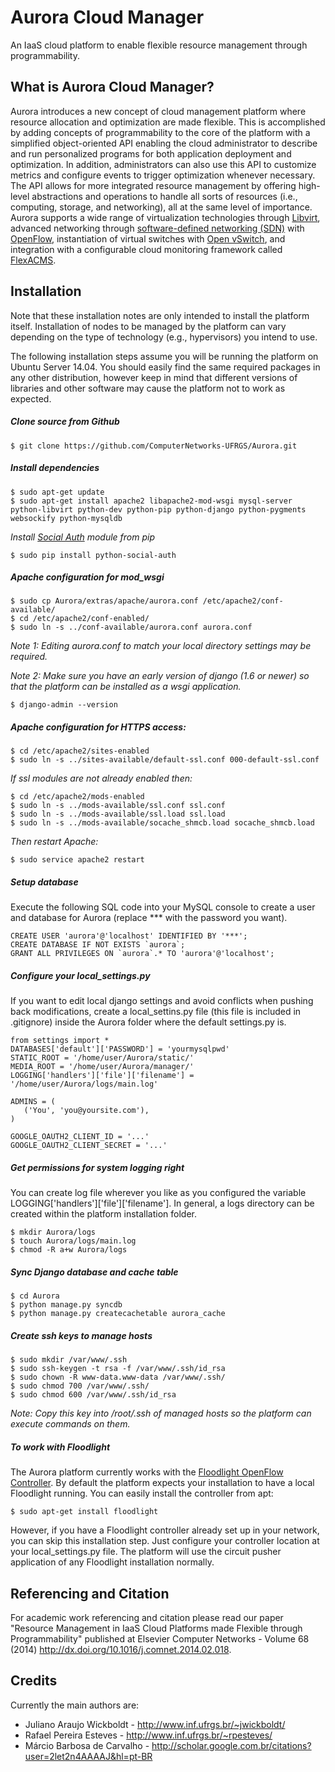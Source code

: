 Aurora Cloud Manager
======

An IaaS cloud platform to enable flexible resource management through programmability.

What is Aurora Cloud Manager?
-----------

Aurora introduces a new concept of cloud management platform where resource allocation and optimization are made flexible. This is accomplished by adding concepts of programmability to the core of the platform with a simplified object-oriented API enabling the cloud administrator to describe and run personalized programs for both application deployment and optimization. In addition, administrators can also use this API to customize metrics and configure events to trigger optimization whenever necessary. The API allows for more integrated resource management by offering high-level abstractions and operations to handle all sorts of resources (i.e., computing, storage, and networking), all at the same level of importance. Aurora supports a wide range of virtualization technologies through [Libvirt](http://libvirt.org/), advanced networking through [software-defined networking (SDN)](https://www.opennetworking.org/) with [OpenFlow](https://www.opennetworking.org/sdn-resources/onf-specifications/openflow), instantiation of virtual switches with [Open vSwitch](http://openvswitch.org/), and integration with a configurable cloud monitoring framework called [FlexACMS](http://dx.doi.org/10.1109/CNSM.2013.6727833).


Installation
-----------

Note that these installation notes are only intended to install the platform itself. Installation of nodes to be managed by the platform can vary depending on the type of technology (e.g., hypervisors) you intend to use.

The following installation steps assume you will be running the platform on Ubuntu Server 14.04. You should easily find the same required packages in any other distribution, however keep in mind that different versions of libraries and other software may cause the platform not to work as expected.

##### Clone source from Github

```
$ git clone https://github.com/ComputerNetworks-UFRGS/Aurora.git
```

##### Install dependencies

```
$ sudo apt-get update
$ sudo apt-get install apache2 libapache2-mod-wsgi mysql-server python-libvirt python-dev python-pip python-django python-pygments websockify python-mysqldb
```

*Install [Social Auth](https://github.com/omab/python-social-auth) module from pip*

```
$ sudo pip install python-social-auth
```

##### Apache configuration for mod_wsgi

```
$ sudo cp Aurora/extras/apache/aurora.conf /etc/apache2/conf-available/
$ cd /etc/apache2/conf-enabled/
$ sudo ln -s ../conf-available/aurora.conf aurora.conf
```

*Note 1: Editing aurora.conf to match your local directory settings may be required.*

*Note 2: Make sure you have an early version of django (1.6 or newer) so that the platform can be installed as a wsgi application.*

```
$ django-admin --version
```

##### Apache configuration for HTTPS access:

```
$ cd /etc/apache2/sites-enabled
$ sudo ln -s ../sites-available/default-ssl.conf 000-default-ssl.conf
```

*If ssl modules are not already enabled then:*

```
$ cd /etc/apache2/mods-enabled
$ sudo ln -s ../mods-available/ssl.conf ssl.conf
$ sudo ln -s ../mods-available/ssl.load ssl.load
$ sudo ln -s ../mods-available/socache_shmcb.load socache_shmcb.load
```

*Then restart Apache:*

```
$ sudo service apache2 restart
```

##### Setup database

Execute the following SQL code into your MySQL console to create a user and database for Aurora (replace *** with the password you want). 

```
CREATE USER 'aurora'@'localhost' IDENTIFIED BY '***';
CREATE DATABASE IF NOT EXISTS `aurora`;
GRANT ALL PRIVILEGES ON `aurora`.* TO 'aurora'@'localhost';
```

##### Configure your local_settings.py

If you want to edit local django settings and avoid conflicts when pushing back modifications, create a local_settins.py file (this file is included in .gitignore) inside the Aurora folder where the default settings.py is.

```
from settings import *
DATABASES['default']['PASSWORD'] = 'yourmysqlpwd'
STATIC_ROOT = '/home/user/Aurora/static/'
MEDIA_ROOT = '/home/user/Aurora/manager/'
LOGGING['handlers']['file']['filename'] = '/home/user/Aurora/logs/main.log'

ADMINS = (
   ('You', 'you@yoursite.com'),
)

GOOGLE_OAUTH2_CLIENT_ID = '...'
GOOGLE_OAUTH2_CLIENT_SECRET = '...'
```

##### Get permissions for system logging right

You can create log file wherever you like as you configured the variable LOGGING['handlers']['file']['filename']. In general, a logs directory can be created within the platform installation folder.

```
$ mkdir Aurora/logs
$ touch Aurora/logs/main.log
$ chmod -R a+w Aurora/logs
```

##### Sync Django database and cache table

```
$ cd Aurora
$ python manage.py syncdb
$ python manage.py createcachetable aurora_cache
```

##### Create ssh keys to manage hosts

```
$ sudo mkdir /var/www/.ssh
$ sudo ssh-keygen -t rsa -f /var/www/.ssh/id_rsa
$ sudo chown -R www-data.www-data /var/www/.ssh/
$ sudo chmod 700 /var/www/.ssh/
$ sudo chmod 600 /var/www/.ssh/id_rsa
```

*Note: Copy this key into /root/.ssh of managed hosts so the platform can execute commands on them.*

##### To work with Floodlight

The Aurora platform currently works with the [Floodlight OpenFlow Controller](http://www.projectfloodlight.org/floodlight/). By default the platform expects your installation to have a local Floodlight running. You can easily install the controller from apt:

```
$ sudo apt-get install floodlight
```

However, if you have a Floodlight controller already set up in your network, you can skip this installation step. Just configure your controller location at your local_settings.py file. The platform will use the circuit pusher application of any Floodlight installation normally.


Referencing and Citation
-----------

For academic work referencing and citation please read our paper "Resource Management in IaaS Cloud Platforms made Flexible through Programmability" published at Elsevier Computer Networks - Volume 68 (2014) http://dx.doi.org/10.1016/j.comnet.2014.02.018.


Credits
-----------

Currently the main authors are:

 * Juliano Araujo Wickboldt - http://www.inf.ufrgs.br/~jwickboldt/
 * Rafael Pereira Esteves - http://www.inf.ufrgs.br/~rpesteves/
 * Márcio Barbosa de Carvalho - http://scholar.google.com.br/citations?user=2let2n4AAAAJ&hl=pt-BR
